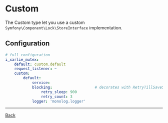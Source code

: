 # Custom

The Custom type let you use a custom `Symfony\Component\Lock\StoreInterface` implementation.

## Configuration

```yaml
# full configuration
i_xarlie_mutex:
    default: custom.default
    request_listener: ~
    custom:
        default:
            service: 
            blocking:                   # decorates with RetryTillSaveStore
                retry_sleep: 900
                retry_count: 3
            logger: 'monolog.logger'
```


***
[Back](../README.md)
